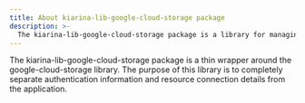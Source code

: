 ```yaml
---
title: About kiarina-lib-google-cloud-storage package
description: >-
  The kiarina-lib-google-cloud-storage package is a library for managing authentication and resource information when using the google-cloud-storage library with pydantic-settings-manager.
---
```


The kiarina-lib-google-cloud-storage package is a thin wrapper around the google-cloud-storage library.
The purpose of this library is to completely separate authentication information and resource connection details from the application.
